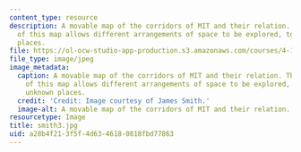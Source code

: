 ```yaml
---
content_type: resource
description: A movable map of the corridors of MIT and their relation. The malleability
  of this map allows different arrangements of space to be explored, to discover unknown
  places.
file: https://ol-ocw-studio-app-production.s3.amazonaws.com/courses/4-155b-architectural-design-level-iii-a-student-center-for-mit-fall-2004/a28b4f213f5f4d6346180818fbd77863_smith3.jpg
file_type: image/jpeg
image_metadata:
  caption: A movable map of the corridors of MIT and their relation. The malleability
    of this map allows different arrangements of space to be explored, to discover
    unknown places.
  credit: 'Credit: Image courtesy of James Smith.'
  image-alt: A movable map of the corridors of MIT and their relation.
resourcetype: Image
title: smith3.jpg
uid: a28b4f21-3f5f-4d63-4618-0818fbd77863
---
```

